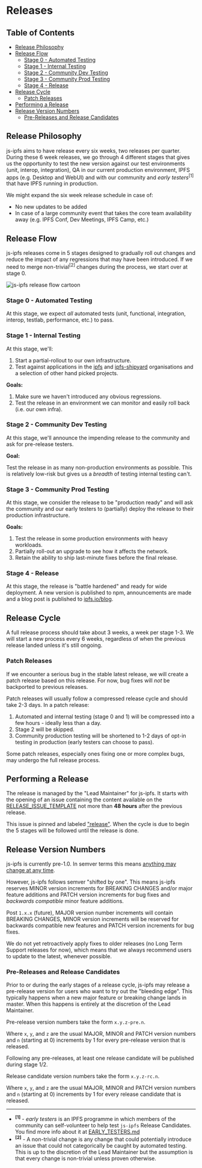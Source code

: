# Releases

## Table of Contents

- [Release Philosophy](#release-philosophy)
- [Release Flow](#release-flow)
  - [Stage 0 - Automated Testing](#stage-0--automated-testing)
  - [Stage 1 - Internal Testing](#stage-1--internal-testing)
  - [Stage 2 - Community Dev Testing](#stage-2--community-dev-testing)
  - [Stage 3 - Community Prod Testing](#stage-3--community-prod-testing)
  - [Stage 4 - Release](#stage-4--release)
- [Release Cycle](#release-cycle)
  - [Patch Releases](#patch-releases)
- [Performing a Release](#performing-a-release)
- [Release Version Numbers](#release-version-numbers)
  - [Pre-Releases and Release Candidates](#pre-releases-and-release-candidates)

## Release Philosophy

js-ipfs aims to have release every six weeks, two releases per quarter. During these 6 week releases, we go through 4 different stages that gives us the opportunity to test the new version against our test environments (unit, interop, integration), QA in our current production environment, IPFS apps (e.g. Desktop and WebUI) and with our community and _early testers_<sup>[1]</sup> that have IPFS running in production.

We might expand the six week release schedule in case of:

- No new updates to be added
- In case of a large community event that takes the core team availability away (e.g. IPFS Conf, Dev Meetings, IPFS Camp, etc.)

## Release Flow

js-ipfs releases come in 5 stages designed to gradually roll out changes and reduce the impact of any regressions that may have been introduced. If we need to merge non-trivial<sup>[2]</sup> changes during the process, we start over at stage 0.

![js-ipfs release flow cartoon](https://ipfs.io/ipfs/QmU5pwcGh38DqzLy3rK8GAHuWm2kK87oGqDAtqZYWhxjab)

### Stage 0 - Automated Testing

At this stage, we expect _all_ automated tests (unit, functional, integration, interop, testlab, performance, etc.) to pass.

### Stage 1 - Internal Testing

At this stage, we'll:

1. Start a partial-rollout to our own infrastructure.
2. Test against applications in the [ipfs](https://github.com/ipfs/) and [ipfs-shipyard](https://github.com/ipfs-shipyard/) organisations and a selection of other hand picked projects.

**Goals:**

1. Make sure we haven't introduced any obvious regressions.
2. Test the release in an environment we can monitor and easily roll back (i.e. our own infra).

### Stage 2 - Community Dev Testing

At this stage, we'll announce the impending release to the community and ask for pre-release testers.

**Goal:**

Test the release in as many non-production environments as possible. This is relatively low-risk but gives us a _breadth_ of testing internal testing can't.

### Stage 3 - Community Prod Testing

At this stage, we consider the release to be "production ready" and will ask the community and our early testers to (partially) deploy the release to their production infrastructure.

**Goals:**

1. Test the release in some production environments with heavy workloads.
2. Partially roll-out an upgrade to see how it affects the network.
3. Retain the ability to ship last-minute fixes before the final release.

### Stage 4 - Release

At this stage, the release is "battle hardened" and ready for wide deployment. A new version is published to npm, announcements are made and a blog post is published to [ipfs.io/blog](https://ipfs.io/blog).

## Release Cycle

A full release process should take about 3 weeks, a week per stage 1-3. We will start a new process every 6 weeks, regardless of when the previous release landed unless it's still ongoing.

### Patch Releases

If we encounter a serious bug in the stable latest release, we will create a patch release based on this release. For now, bug fixes will _not_ be backported to previous releases.

Patch releases will usually follow a compressed release cycle and should take 2-3 days. In a patch release:

1. Automated and internal testing (stage 0 and 1) will be compressed into a few hours - ideally less than a day.
2. Stage 2 will be skipped.
3. Community production testing will be shortened to 1-2 days of opt-in testing in production (early testers can choose to pass).

Some patch releases, especially ones fixing one or more complex bugs, may undergo the full release process.

## Performing a Release

The release is managed by the "Lead Maintainer" for js-ipfs. It starts with the opening of an issue containing the content available on the [RELEASE_ISSUE_TEMPLATE](./RELEASE_ISSUE_TEMPLATE.md) not more than **48 hours** after the previous release.

This issue is pinned and labeled ["release"](https://github.com/ipfs/js-ipfs/issues?utf8=%E2%9C%93&q=is%3Aissue+is%3Aopen+label%3Arelease). When the cycle is due to begin the 5 stages will be followed until the release is done.

## Release Version Numbers

js-ipfs is currently pre-1.0. In semver terms this means [anything may change at any time](https://semver.org/#spec-item-4).

However, js-ipfs follows semver "shifted by one". This means js-ipfs reserves MINOR version increments for BREAKING CHANGES and/or major feature additions and PATCH version increments for bug fixes and _backwards compatible_ minor feature additions.

Post `1.x.x` (future), MAJOR version number increments will contain BREAKING CHANGES, MINOR version increments will be reserved for backwards compatible new features and PATCH version increments for bug fixes.

We do not yet retroactively apply fixes to older releases (no Long Term Support releases for now), which means that we always recommend users to update to the latest, whenever possible.

### Pre-Releases and Release Candidates

Prior to or during the early stages of a release cycle, js-ipfs may release a pre-release version for users who want to try out the "bleeding edge". This typically happens when a new major feature or breaking change lands in master. When this happens is entirely at the discretion of the Lead Maintainer.

Pre-release version numbers take the form `x.y.z-pre.n`.

Where `x`, `y`, and `z` are the usual MAJOR, MINOR and PATCH version numbers and `n` (starting at 0) increments by 1 for every pre-release version that is released.

Following any pre-releases, at least one release candidate will be published during stage 1/2.

Release candidate version numbers take the form `x.y.z-rc.n`.

Where `x`, `y`, and `z` are the usual MAJOR, MINOR and PATCH version numbers and `n` (starting at 0) increments by 1 for every release candidate that is released.

---

- <sup>**[1]**</sup> - _early testers_ is an IPFS programme in which members of the community can self-volunteer to help test `js-ipfs` Release Candidates. You find more info about it at [EARLY_TESTERS.md](./EARLY_TESTERS.md)
- <sup>**[2]**</sup> - A non-trivial change is any change that could potentially introduce an issue that could not categorically be caught by automated testing. This is up to the discretion of the Lead Maintainer but the assumption is that every change is non-trivial unless proven otherwise.

